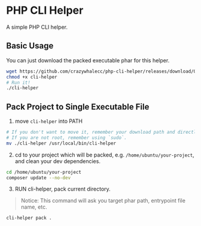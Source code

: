 # PHP CLI Helper

A simple PHP CLI helper.

## Basic Usage

You can just download the packed executable phar for this helper.

```bash
wget https://github.com/crazywhalecc/php-cli-helper/releases/download/0.1.0/cli-helper
chmod +x cli-helper
# Run it!
./cli-helper
```

## Pack Project to Single Executable File

1. move `cli-helper` into PATH 

```bash
# If you don't want to move it, remember your download path and directly execute it with its path.
# If you are not root, remember using `sudo`.
mv ./cli-helper /usr/local/bin/cli-helper
```

2. cd to your project which will be packed, e.g. `/home/ubuntu/your-project`, and clean your dev dependencies.

```bash
cd /home/ubuntu/your-project
composer update --no-dev
```

3. RUN cli-helper, pack current directory.

> Notice: This command will ask you target phar path, entrypoint file name, etc.

```bash
cli-helper pack .
```
